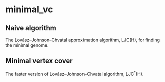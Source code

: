 # minimal_vc

## Naive algorithm
The Lovász–Johnson–Chvatal approximation algorithm, LJC(H), for finding the minimal genome.

## Minimal vertex cover
The faster version of Lovász–Johnson–Chvatal algorithm, LJC<sup>*</sup>(H).
